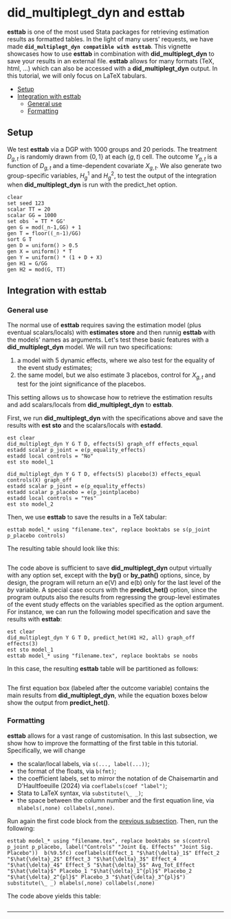 # did_multiplegt_dyn and esttab

**esttab** is one of the most used Stata packages for retrieving estimation results as formatted tables. In the light of many users' requests, we have made **`did_multiplegt_dyn compatible with esttab`**. This vignette showcases how to use **esttab** in combination with **did_multiplegt_dyn** to save your results in an external file. **esttab** allows for many formats (TeX, html, ...) which can also be accessed with a **did_multiplegt_dyn** output. In this tutorial, we will only focus on LaTeX tabulars.

+ [Setup](#setup)
+ [Integration with esttab](#integration-with-esttab)
  - [General use](#general-use)
  - [Formatting](#formatting)

## Setup

We test **esttab** via a DGP with 1000 groups and 20 periods. The treatment $D_{g,t}$ is randomly drawn from $\lbrace 0,1\rbrace$ at each $(g,t)$ cell. The outcome $Y_{g,t}$ is a function of $D_{g,t}$ and a time-dependent covariate $X_{g,t}$. We also generate two group-specific variables, $H^1_g$ and $H^2_g$, to test the output of the integration when **did_multiplegt_dyn** is run with the predict_het option.

```applescript
clear
set seed 123
scalar TT = 20
scalar GG = 1000
set obs `= TT * GG'
gen G = mod(_n-1,GG) + 1
gen T = floor((_n-1)/GG)
sort G T
gen D = uniform() > 0.5
gen X = uniform() * T
gen Y = uniform() * (1 + D + X)
gen H1 = G/GG
gen H2 = mod(G, TT)
```

## Integration with esttab

### General use
The normal use of **esttab** requires saving the estimation model (plus eventual scalars/locals) with **estimates store** and then runnig **esttab** with the models' names as arguments. Let's test these basic features with a **did_multiplegt_dyn** model. We will run two specifications:
1. a model with 5 dynamic effects, where we also test for the equality of the event study estimates;
2. the same model, but we also estimate 3 placebos, control for $X_{g,t}$ and test for the joint significance of the placebos.

This setting allows us to showcase how to retrieve the estimation results and add scalars/locals from **did_multiplegt_dyn** to **esttab**. 

First, we run **did_multiplegt_dyn** with the specifications above and save the results with **est sto** and the scalars/locals with **estadd**.

```applescript
est clear
did_multiplegt_dyn Y G T D, effects(5) graph_off effects_equal
estadd scalar p_joint = e(p_equality_effects) 
estadd local controls = "No"
est sto model_1

did_multiplegt_dyn Y G T D, effects(5) placebo(3) effects_equal controls(X) graph_off
estadd scalar p_joint = e(p_equality_effects) 
estadd scalar p_placebo = e(p_jointplacebo)
estadd local controls = "Yes"
est sto model_2
```

Then, we use **esttab** to save the results in a TeX tabular:
```applescript
esttab model_* using "filename.tex", replace booktabs se s(p_joint p_placebo controls)
```

The resulting table should look like this:
<p>
  <image src="https://github.com/DiegoCiccia/did_multiplegt_dyn/blob/main/vignettes/assets/reg1.png" alt>
</p>

The code above is sufficient to save **did_multiplegt_dyn** output virtually with any option set, except with the **by()** or **by_path()** options, since, by design, the program will return an e(V) and e(b) only for the last level of the *by* variable. A special case occurs with the **predict_het()** option, since the program outputs also the results from regressing the group-level estimates of the event study effects on the variables specified as the option argument. For instance, we can run the following model specification and save the results with **esttab**:

```applescript
est clear
did_multiplegt_dyn Y G T D, predict_het(H1 H2, all) graph_off effects(3)
est sto model_1
esttab model_* using "filename.tex", replace booktabs se noobs
```

In this case, the resulting **esttab** table will be partitioned as follows: 
<p>
  <image src="https://github.com/DiegoCiccia/did_multiplegt_dyn/blob/main/vignettes/assets/reg2.png" alt>
</p>

The first equation box (labeled after the outcome variable) contains the main results from **did_multiplegt_dyn**, while the equation boxes below show the output from **predict_het()**.

### Formatting

**esttab** allows for a vast range of customisation. In this last subsection, we show how to improve the formatting of the first table in this tutorial. Specifically, we will change
+ the scalar/local labels, via `s(..., label(...))`;
+ the format of the floats, via `b(fmt)`;
+ the coefficient labels, set to mirror the notation of de Chaisemartin and D'Haultfoeuille (2024) via `coeflabels(coef "label")`;
+ Stata to LaTeX syntax, via `substitute(\_ _)`;
+ the space between the column number and the first equation line, via `mlabels(,none) collabels(,none)`.

Run again the first code block from the [previous subsection](#integration-with-esttab). Then, run the following:

```
esttab model_* using "filename.tex", replace booktabs se s(control p_joint p_placebo, label("Controls" "Joint Eq. Effects" "Joint Sig. Placebo"))  b(%9.5fc) coeflabels(Effect_1 "$\hat{\delta}_1$" Effect_2 "$\hat{\delta}_2$" Effect_3 "$\hat{\delta}_3$" Effect_4 "$\hat{\delta}_4$" Effect_5 "$\hat{\delta}_5$" Avg_Tot_Effect "$\hat{\delta}$" Placebo_1 "$\hat{\delta}_1^{pl}$" Placebo_2 "$\hat{\delta}_2^{pl}$" Placebo_3 "$\hat{\delta}_3^{pl}$") substitute(\_ _) mlabels(,none) collabels(,none)
```

The code above yields this table:
<p>
  <image src="https://github.com/DiegoCiccia/did_multiplegt_dyn/blob/main/vignettes/assets/reg3.png" alt>
</p>

---